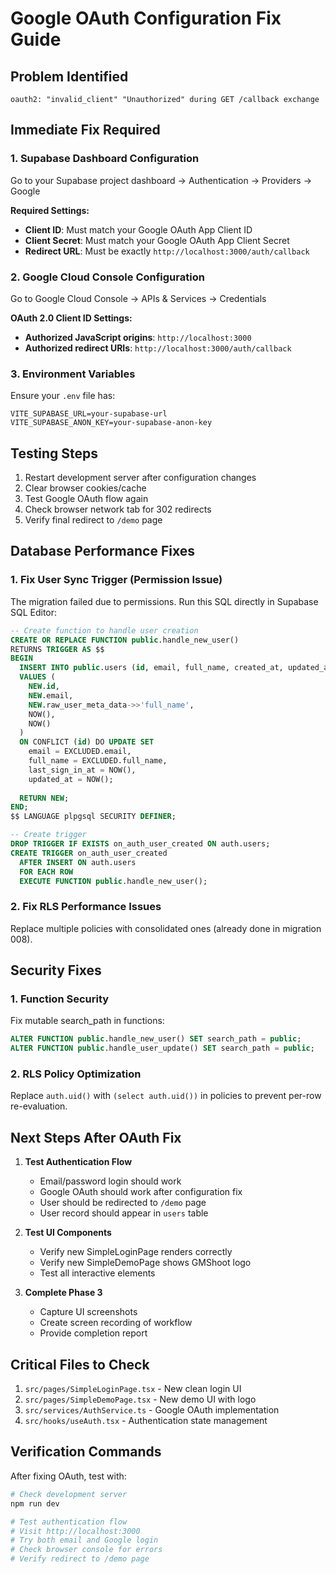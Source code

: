 # Google OAuth Configuration Fix Guide

## Problem Identified
```
oauth2: "invalid_client" "Unauthorized" during GET /callback exchange
```

## Immediate Fix Required

### 1. Supabase Dashboard Configuration
Go to your Supabase project dashboard → Authentication → Providers → Google

**Required Settings:**
- **Client ID**: Must match your Google OAuth App Client ID
- **Client Secret**: Must match your Google OAuth App Client Secret
- **Redirect URL**: Must be exactly `http://localhost:3000/auth/callback`

### 2. Google Cloud Console Configuration
Go to Google Cloud Console → APIs & Services → Credentials

**OAuth 2.0 Client ID Settings:**
- **Authorized JavaScript origins**: `http://localhost:3000`
- **Authorized redirect URIs**: `http://localhost:3000/auth/callback`

### 3. Environment Variables
Ensure your `.env` file has:
```
VITE_SUPABASE_URL=your-supabase-url
VITE_SUPABASE_ANON_KEY=your-supabase-anon-key
```

## Testing Steps
1. Restart development server after configuration changes
2. Clear browser cookies/cache
3. Test Google OAuth flow again
4. Check browser network tab for 302 redirects
5. Verify final redirect to `/demo` page

## Database Performance Fixes

### 1. Fix User Sync Trigger (Permission Issue)
The migration failed due to permissions. Run this SQL directly in Supabase SQL Editor:

```sql
-- Create function to handle user creation
CREATE OR REPLACE FUNCTION public.handle_new_user()
RETURNS TRIGGER AS $$
BEGIN
  INSERT INTO public.users (id, email, full_name, created_at, updated_at)
  VALUES (
    NEW.id,
    NEW.email,
    NEW.raw_user_meta_data->>'full_name',
    NOW(),
    NOW()
  )
  ON CONFLICT (id) DO UPDATE SET
    email = EXCLUDED.email,
    full_name = EXCLUDED.full_name,
    last_sign_in_at = NOW(),
    updated_at = NOW();
  
  RETURN NEW;
END;
$$ LANGUAGE plpgsql SECURITY DEFINER;

-- Create trigger
DROP TRIGGER IF EXISTS on_auth_user_created ON auth.users;
CREATE TRIGGER on_auth_user_created
  AFTER INSERT ON auth.users
  FOR EACH ROW
  EXECUTE FUNCTION public.handle_new_user();
```

### 2. Fix RLS Performance Issues
Replace multiple policies with consolidated ones (already done in migration 008).

## Security Fixes

### 1. Function Security
Fix mutable search_path in functions:

```sql
ALTER FUNCTION public.handle_new_user() SET search_path = public;
ALTER FUNCTION public.handle_user_update() SET search_path = public;
```

### 2. RLS Policy Optimization
Replace `auth.uid()` with `(select auth.uid())` in policies to prevent per-row re-evaluation.

## Next Steps After OAuth Fix

1. **Test Authentication Flow**
   - Email/password login should work
   - Google OAuth should work after configuration fix
   - User should be redirected to `/demo` page
   - User record should appear in `users` table

2. **Test UI Components**
   - Verify new SimpleLoginPage renders correctly
   - Verify new SimpleDemoPage shows GMShoot logo
   - Test all interactive elements

3. **Complete Phase 3**
   - Capture UI screenshots
   - Create screen recording of workflow
   - Provide completion report

## Critical Files to Check

1. `src/pages/SimpleLoginPage.tsx` - New clean login UI
2. `src/pages/SimpleDemoPage.tsx` - New demo UI with logo
3. `src/services/AuthService.ts` - Google OAuth implementation
4. `src/hooks/useAuth.tsx` - Authentication state management

## Verification Commands

After fixing OAuth, test with:
```bash
# Check development server
npm run dev

# Test authentication flow
# Visit http://localhost:3000
# Try both email and Google login
# Check browser console for errors
# Verify redirect to /demo page